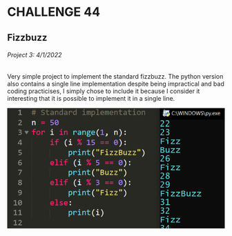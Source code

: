 # CHALLENGE 44
## Fizzbuzz
###### Project 3: 4/1/2022

Very simple project to implement the standard fizzbuzz. The python version also contains a single line implementation despite being impractical and bad coding practicises, I simply chose to include it because I consider it interesting that it is possible to implement it in a single line.

![The image](/ChallengesFolder/44-FizzBuzz/Python/Demo.png)
